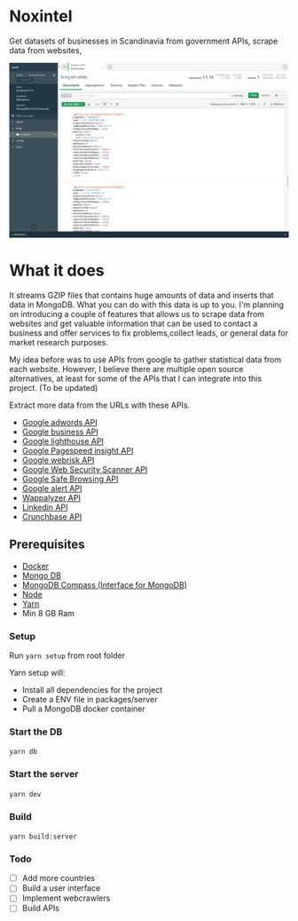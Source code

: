 # Noxintel
Get datasets of businesses in Scandinavia from government APIs, scrape data from websites, 

![MongoDB Compass](assets/en-units.jpg)

# What it does
It streams GZIP files that contains huge amounts of data and inserts that data in MongoDB. What you can do with this data is up to you. I'm planning on introducing a couple of features that allows us to scrape data from websites and get valuable information that can be used to contact a business and offer services to fix problems,collect leads, or general data for market research purposes.

My idea before was to use APIs from google to gather statistical data from each website. However, I believe there are multiple open source alternatives, at least for some of the APIs that I can integrate into this project. (To be updated)

Extract more data from the URLs with these APIs.
- [Google adwords API](https://developers.google.com/adwords/api/docs/guides/start)
- [Google business API](https://developers.google.com/my-business/reference/rest)
- [Google lighthouse API](https://developers.google.com/web/tools/lighthouse)
- [Google Pagespeed insight API](https://developers.google.com/speed/docs/insights/v5/reference/)
- [Google webrisk API](https://cloud.google.com/web-risk/docs/reference/rest/)
- [Google Web Security Scanner API](https://cloud.google.com/security-scanner/docs/reference/rest/)
- [Google Safe Browsing API](https://developers.google.com/safe-browsing/v4/reference/rest/)
- [Google alert API](https://developers.google.com/admin-sdk/alertcenter)
- [Wappalyzer API](https://www.npmjs.com/package/wappalyzer)
- [Linkedin API](https://developer.linkedin.com/)
- [Crunchbase API](https://data.crunchbase.com/docs/using-the-api)

## Prerequisites
- [Docker](https://www.docker.com/products/docker-desktop)
- [Mongo DB](https://docs.mongodb.com/manual/installation/)
- [MongoDB Compass (Interface for MongoDB)](https://www.mongodb.com/try/download/compass)
- [Node](https://nodejs.org/en/download/)
- [Yarn](https://classic.yarnpkg.com/lang/en/docs/install/#mac-stable)
- Min 8 GB Ram 

### Setup
Run `yarn setup` from root folder

Yarn setup will:
- Install all dependencies for the project
- Create a ENV file in packages/server
- Pull a MongoDB docker container

### Start the DB
`yarn db`

### Start the server
`yarn dev`

### Build
`yarn build:server`

### Todo
- [ ] Add more countries
- [ ] Build a user interface
- [ ] Implement webcrawlers
- [ ] Build APIs